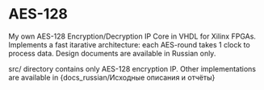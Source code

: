 # AES-128
My own AES-128 Encryption/Decryption IP Core in VHDL for Xilinx FPGAs. Implements a fast itarative architecture: each AES-round takes 1 clock to process data.
Design documents are available in Russian only.

src/ directory contains only AES-128 encryption IP.
Other implementations are available in {docs_russian/Исходные описания и отчёты}
